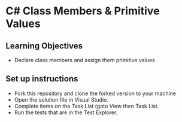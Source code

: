 # C# Class Members & Primitive Values

## Learning Objectives
- Declare class members and assign them primitive values

## Set up instructions
- Fork this repository and clone the forked version to your machine
- Open the solution file in Visual Studio.
- Complete items on the Task List (goto View then Task List.
- Run the tests that are in the Test Explorer.

